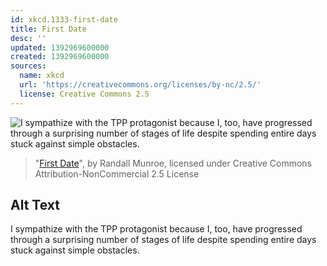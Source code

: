```yaml
---
id: xkcd.1333-first-date
title: First Date
desc: ''
updated: 1392969600000
created: 1392969600000
sources:
  name: xkcd
  url: 'https://creativecommons.org/licenses/by-nc/2.5/'
  license: Creative Commons 2.5
---
```

![I sympathize with the TPP protagonist because I, too, have progressed through a surprising number of stages of life despite spending entire days stuck against simple obstacles.](https://imgs.xkcd.com/comics/first_date.png)
> "[First Date](https://xkcd.com/1333/)", by Randall Munroe, licensed under Creative Commons Attribution-NonCommercial 2.5 License

## Alt Text
I sympathize with the TPP protagonist because I, too, have progressed through a surprising number of stages of life despite spending entire days stuck against simple obstacles.
